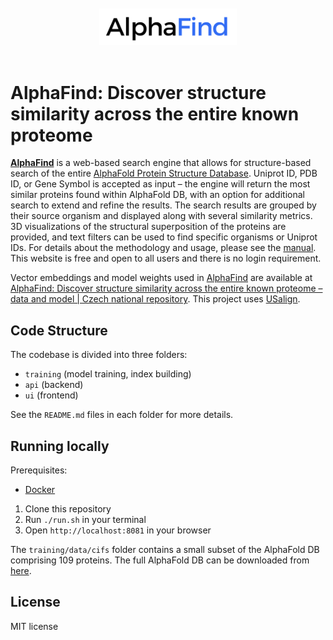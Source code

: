 <div align="center">
  <br>
  <br>
  <a href="https://github.com/Coda-Research-Group/AlphaFind"><img src="https://raw.githubusercontent.com/Coda-Research-Group/AlphaFind/main/static/logo.png" alt="AlphaCharges" width="220"></a>
  <br>
  <br>
</div>

# AlphaFind: Discover structure similarity across the entire known proteome

**[AlphaFind](https://alphafind.fi.muni.cz)** is a web-based search engine that allows for structure-based search of the entire [AlphaFold Protein Structure Database](https://alphafold.ebi.ac.uk). Uniprot ID, PDB ID, or Gene Symbol is accepted as input – the engine will return the most similar proteins found within AlphaFold DB, with an option for additional search to extend and refine the results. The search results are grouped by their source organism and displayed along with several similarity metrics. 3D visualizations of the structural superposition of the proteins are provided, and text filters can be used to find specific organisms or Uniprot IDs. For details about the methodology and usage, please see the [manual](https://github.com/Coda-Research-Group/AlphaFind/wiki/Manual). This website is free and open to all users and there is no login requirement.

Vector embeddings and model weights used in [AlphaFind](https://alphafind.fi.muni.cz) are available at [AlphaFind: Discover structure similarity across the entire known proteome – data and model | Czech national repository](https://data.narodni-repozitar.cz/general/datasets/d35zf-1ja47).
This project uses [USalign](https://github.com/pylelab/USalign).

## Code Structure

The codebase is divided into three folders:
- `training` (model training, index building)
- `api` (backend)
- `ui` (frontend)
 
See the `README.md` files in each folder for more details.

## Running locally

Prerequisites:
- [Docker](https://docs.docker.com/get-docker/)

1. Clone this repository
2. Run `./run.sh` in your terminal
3. Open `http://localhost:8081` in your browser

The `training/data/cifs` folder contains a small subset of the AlphaFold DB comprising 109 proteins.
The full AlphaFold DB can be downloaded from [here](https://alphafold.ebi.ac.uk/download).

## License

MIT license
